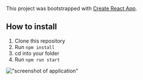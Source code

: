 This project was bootstrapped with [Create React App](https://github.com/facebook/create-react-app).

## How to install

1. Clone this repository
2. Run `npm install`
3. cd into your folder
4. Run `npm run start`

!["screenshot of application"](app-screenshot "App Screenshot")

